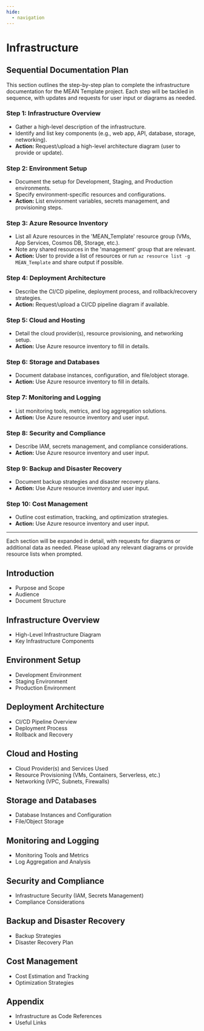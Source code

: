 ```yaml
---
hide:
  - navigation
---
```


# Infrastructure

## Sequential Documentation Plan

This section outlines the step-by-step plan to complete the infrastructure documentation for the MEAN Template project. Each step will be tackled in sequence, with updates and requests for user input or diagrams as needed.

### Step 1: Infrastructure Overview

- Gather a high-level description of the infrastructure.
- Identify and list key components (e.g., web app, API, database, storage, networking).
- **Action:** Request/upload a high-level architecture diagram (user to provide or update).

### Step 2: Environment Setup

- Document the setup for Development, Staging, and Production environments.
- Specify environment-specific resources and configurations.
- **Action:** List environment variables, secrets management, and provisioning steps.

### Step 3: Azure Resource Inventory

- List all Azure resources in the 'MEAN_Template' resource group (VMs, App Services, Cosmos DB, Storage, etc.).
- Note any shared resources in the 'management' group that are relevant.
- **Action:** User to provide a list of resources or run `az resource list -g MEAN_Template` and share output if possible.

### Step 4: Deployment Architecture

- Describe the CI/CD pipeline, deployment process, and rollback/recovery strategies.
- **Action:** Request/upload a CI/CD pipeline diagram if available.

### Step 5: Cloud and Hosting

- Detail the cloud provider(s), resource provisioning, and networking setup.
- **Action:** Use Azure resource inventory to fill in details.

### Step 6: Storage and Databases

- Document database instances, configuration, and file/object storage.
- **Action:** Use Azure resource inventory to fill in details.

### Step 7: Monitoring and Logging

- List monitoring tools, metrics, and log aggregation solutions.
- **Action:** Use Azure resource inventory and user input.

### Step 8: Security and Compliance

- Describe IAM, secrets management, and compliance considerations.
- **Action:** Use Azure resource inventory and user input.

### Step 9: Backup and Disaster Recovery

- Document backup strategies and disaster recovery plans.
- **Action:** Use Azure resource inventory and user input.

### Step 10: Cost Management

- Outline cost estimation, tracking, and optimization strategies.
- **Action:** Use Azure resource inventory and user input.

---

Each section will be expanded in detail, with requests for diagrams or additional data as needed. Please upload any relevant diagrams or provide resource lists when prompted.

## Introduction

- Purpose and Scope
- Audience
- Document Structure

## Infrastructure Overview

- High-Level Infrastructure Diagram
- Key Infrastructure Components

## Environment Setup

- Development Environment
- Staging Environment
- Production Environment

## Deployment Architecture

- CI/CD Pipeline Overview
- Deployment Process
- Rollback and Recovery

## Cloud and Hosting

- Cloud Provider(s) and Services Used
- Resource Provisioning (VMs, Containers, Serverless, etc.)
- Networking (VPC, Subnets, Firewalls)

## Storage and Databases

- Database Instances and Configuration
- File/Object Storage

## Monitoring and Logging

- Monitoring Tools and Metrics
- Log Aggregation and Analysis

## Security and Compliance

- Infrastructure Security (IAM, Secrets Management)
- Compliance Considerations

## Backup and Disaster Recovery

- Backup Strategies
- Disaster Recovery Plan

## Cost Management

- Cost Estimation and Tracking
- Optimization Strategies

## Appendix

- Infrastructure as Code References
- Useful Links
